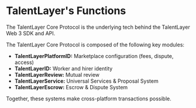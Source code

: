 # TalentLayer's Functions

The TalentLayer Core Protocol is the underlying tech behind the TalentLayer Web 3 SDK and API.

The TalentLayer Core Protocol is composed of the following key modules:

* **TalentLayerPlatformID:** Marketplace configuration (fees, dispute, access)
* **TalentLayerID:** Worker and hirer identity
* **TalentLayerReview:** Mutual review&#x20;
* **TalentLayerService:** Universal Services & Proposal System
* **TalentLayerEscrow:** Escrow & Dispute System

Together, these systems make cross-platform transactions possible.&#x20;
